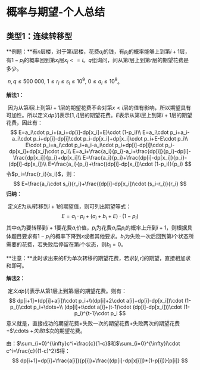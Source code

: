 # 概率与期望-个人总结

## 类型1：连续转移型

**例题：**有$n$层楼，对于第$i$层楼，花费$a_i$的钱，有$p_i$的概率能够上到第$i+1$层，有$1-p_i$的概率回到第$x_i$层$x_i<=i$。$q$组询问，问从第$l$层上到第$r$层的期望花费是多少。

​	$n,q\le 500\ 000,\ 1\le r_i\le s_i\le 10^9,\ 0\le a_i\le 10^9$。

**解法1​：**

​	因为从第$i$层上到第$i+1$层的期望花费不会对第$x<i$层的值有影响，所以期望具有可加性。所以定义$dp[i]$表示$[1,i]$层的期望花费。$E$表示从第$i$层上到第$i+1$层的期望花费，因此有：
$$
E=a_i\cdot p_i+(a_i+dp[i]-dp[x_i]+E)\cdot (1-p_i)\\
E=a_i\cdot p_i+a_i-a_i\cdot p_i+dp[i]-dp[i]\cdot p_i-dp[x_i]+dp[x_i]\cdot p_i+E-E\cdot p_i\\
E\cdot p_i=a_i\cdot p_i+a_i-a_i\cdot p_i+dp[i]-dp[i]\cdot p_i-dp[x_i]+dp[x_i]\cdot p_i\\
E=a_i+\frac{a_i}{p_i}-a_i+\frac{dp[i]}{p_i}-dp[i]-\frac{dp[x_i]}{p_i}+dp[x_i]\\
E=\frac{a_i}{p_i}+\frac{dp[i]-dp[x_i]}{p_i}-(dp[i]-dp[x_i])\\
E=\frac{a_i}{p_i}+\frac{(dp[i]-dp[x_i])\cdot (1-p_i)}{p_i}
$$
令$p_i=\frac{r_i}{s_i}$，则：
$$
E=\frac{a_i\cdot s_i}{r_i}+\frac{(dp[i]-dp[x_i])\cdot (s_i-r_i)}{r_i}
$$
**归纳：**

​		定义$E$为从$i$转移到$i+1$的期望值，则可列出期望等式：
$$
E=a_i\cdot p_i+(a_i+b_i+E)\cdot(1-p_i)
$$
其中$a_i$为要转移到$i+1$要花费$a_i$价值，$p_i$为花费$a_i$后$p_i$的概率上升到$i+1$，则根据具体题目要求有$1-p_i$的概率下降到$x$或者其他要求。$b_i$为失败一次后回到第$i$个状态所需要的花费，若失败后停留在第$i$个状态，则$b_i=0$。

**注意：**此时求出来的$E$为单次转移的期望花费，若求$[l,r]$的期望，直接相加求和即可。

**解法2​：**

​	定义$dp[i]$表示从第$1$层上到第$i$层的期望花费。则有：
$$
dp[i+1]=(dp[i]+a[i])\cdot p_i+\\(dp[i]+2\cdot a[i]+dp[i]-dp[x_i])\cdot (1-p_i)\cdot p_i+\dots+\\
(dp[i]+t\cdot a[i]+(t-1)\cdot (dp[i]-dp[x_i]))\cdot (1-p_i)^{t-1}\cdot p_i
$$
意义就是，直接成功的期望花费+失败一次的期望花费+失败两次的期望花费+$\cdots $+失败$t$次的期望花费。

由：$\sum_{i=0}^{\infty}c^i=\frac{c}{1-c}$和$\sum_{i=0}^{\infty}i\cdot c^i=\frac{c}{(1-c)^2}$得：
$$
dp[i+1]=dp[i]+\frac{a[i]}{p[i]}+\frac{(dp[i]-dp[x[i]])*(1-p[i])}{p[i]}
$$
